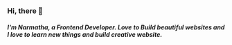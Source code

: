 ### Hi, there  👋

<h5>I'm Narmatha, a Frontend Developer. Love to Build beautiful websites and I love to learn new things and build creative website.<h5>
